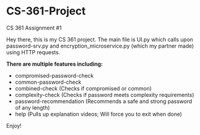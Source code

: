 # CS-361-Project
CS 361 Assignment #1

Hey there, this is my CS 361 project. The main file is UI.py which calls upon password-srv.py and encryption_microservice.py (which my partner made) using HTTP requests. 

**There are multiple features including:**
  - compromised-password-check
  - common-password-check
  - combined-check
    (Checks if compromised or common)
  - complexity-check
    (Checks if password meets complexity requirements)
  - password-recommendation
    (Recommends a safe and strong password of any length)
  - help 
    (Pulls up explanation videos; Will force you to exit when done)

Enjoy!
